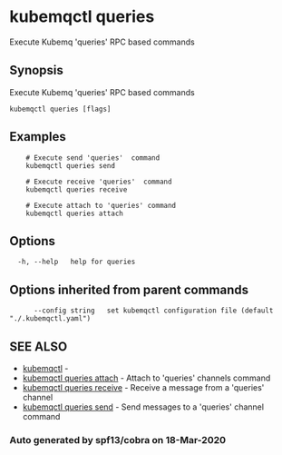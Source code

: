 # kubemqctl queries

Execute Kubemq 'queries' RPC based commands

## Synopsis

Execute Kubemq 'queries' RPC based commands

```text
kubemqctl queries [flags]
```

## Examples

```text
    # Execute send 'queries'  command
    kubemqctl queries send

    # Execute receive 'queries'  command
    kubemqctl queries receive

    # Execute attach to 'queries' command
    kubemqctl queries attach
```

## Options

```text
  -h, --help   help for queries
```

## Options inherited from parent commands

```text
      --config string   set kubemqctl configuration file (default "./.kubemqctl.yaml")
```

## SEE ALSO

* [kubemqctl](https://github.com/kubemq-io/gitbook-docs/tree/e5dd4c341c861808b20403f088211bd9101f738a/kubemqctl/kubemqctl.md)     - 
* [kubemqctl queries attach](https://github.com/kubemq-io/gitbook-docs/tree/e5dd4c341c861808b20403f088211bd9101f738a/kubemqctl/kubemqctl_queries_attach.md)     - Attach to 'queries' channels command
* [kubemqctl queries receive](https://github.com/kubemq-io/gitbook-docs/tree/e5dd4c341c861808b20403f088211bd9101f738a/kubemqctl/kubemqctl_queries_receive.md)     - Receive a message from a 'queries' channel
* [kubemqctl queries send](https://github.com/kubemq-io/gitbook-docs/tree/e5dd4c341c861808b20403f088211bd9101f738a/kubemqctl/kubemqctl_queries_send.md)     - Send messages to a 'queries' channel command

### Auto generated by spf13/cobra on 18-Mar-2020

